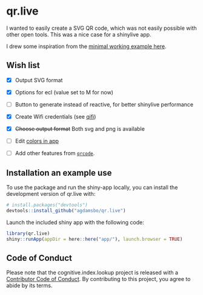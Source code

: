 
# qr.live

<!-- badges: start -->
<!-- badges: end -->

I wanted to easily create a SVG QR code, which was not easily possible with other open tools. This was a nice case for a shinylive app.

I drew some inspiration from the [minimal working example here](https://stackoverflow.com/a/70577693).

## Wish list

- [x] Output SVG format

- [x] Options for ecl (value set to M for now)

- [ ] Button to generate instead of reactive, for better shinylive performance

- [x] Create Wifi credentials (see [qifi](https://github.com/evgeni/qifi))

- [x] ~~Choose output format~~ Both svg and png is available

- [ ] Edit [colors in app](https://github.com/Broccolito/QR_Code_Generator)

- [ ] Add other features from [`qrcode`](https://thierryo.github.io/qrcode/index.html).

## Installation an example use

To use the package and run the shiny-app locally, you can install the development version of qr.live with:

``` r
# install.packages("devtools")
devtools::install_github("agdamsbo/qr.live")
```

Launch the included shiny app with the following code:

``` r
library(qr.live)
shiny::runApp(appDir = here::here("app/"), launch.browser = TRUE)
```

## Code of Conduct

Please note that the cognitive.index.lookup project is released with a [Contributor Code of Conduct](https://contributor-covenant.org/version/2/1/CODE_OF_CONDUCT.html). By contributing to this project, you agree to abide by its terms.
